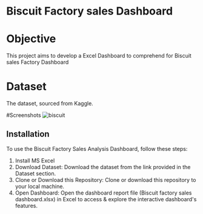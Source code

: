 
# Biscuit Factory sales Dashboard
# Objective

This project aims to develop a Excel Dashboard to comprehend for Biscuit sales Factory Dashboard

# Dataset
The dataset, sourced from Kaggle.







#Screenshots
![biscuit](https://github.com/user-attachments/assets/9757008b-7767-40a6-b1bf-c59908876e17)

## Installation

To use the Biscuit Factory Sales Analysis Dashboard, follow these steps:
1.	Install MS Excel 
2.	Download Dataset: Download the dataset from the link provided in the Dataset section.
3.	Clone or Download this Repository: Clone or download this repository to your local machine.
4.	Open Dashboard: Open the dashboard report file (Biscuit factory sales dashboard.xlsx) in Excel to access & explore the interactive dashboard's features.
